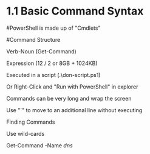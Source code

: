 # 1.1 Basic Command Syntax
#PowerShell is made up of "Cmdlets"

#Command Structure

Verb-Noun (Get-Command)

Expression (12 / 2 or 8GB + 1024KB)

Executed in a script (.\don-script.ps1)

Or Right-Click and "Run with PowerShell" in explorer

Commands can be very long and wrap the screen

Use "`" to move to an additional line without executing

Finding Commands

Use wild-cards

Get-Command -Name *dns*